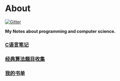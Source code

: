 # About 
[![Gitter](https://badges.gitter.im/Join%20Chat.svg)](https://gitter.im/finlay-liu/awesome-note?utm_source=badge&utm_medium=badge&utm_campaign=pr-badge)

**My Notes about programming and computer science.**
### [C语言笔记](https://github.com/finlay-liu/InfoRecord/tree/master/C)
### [经典算法题目收集](https://github.com/finlay-liu/InfoRecord/tree/master/Algorithm/AlgorithmExercises.md)
### [我的书单](https://github.com/finlay-liu/InfoRecord/blob/master/Books/README.md)
